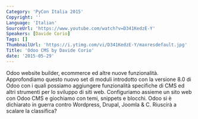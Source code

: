 ```yaml
---
Category: 'PyCon Italia 2015'
Copyright: ''
Language: 'Italian'
SourceUrl: 'https://www.youtube.com/watch?v=D341KedzE-Y'
Speakers: [Davide Corio]
Tags: []
ThumbnailUrl: 'https://i.ytimg.com/vi/D341KedzE-Y/maxresdefault.jpg'
Title: 'Odoo CMS by Davide Corio'
date: '2015-05-29'
---
```

Odoo website builder, ecommerce ed altre nuove funzionalità.
Approfondiamo questo nuovo set di moduli introdotto con la versione 8.0 di Odoo con i quali possiamo aggiungere funzionalità specifiche di CMS ed altri strumenti per lo sviluppo di siti web.
Configuriamo assieme un sito web con Odoo CMS e giochiamo con temi, snippets e blocchi.
Odoo si è dichiarato in guerra contro Wordpress, Drupal, Joomla & C.
Riuscirà a scalare la classifica?
